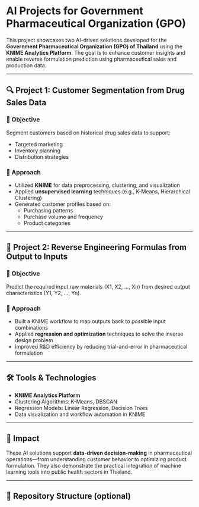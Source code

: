 # AI Projects for Government Pharmaceutical Organization (GPO)

This project showcases two AI-driven solutions developed for the **Government Pharmaceutical Organization (GPO) of Thailand** using the **KNIME Analytics Platform**. The goal is to enhance customer insights and enable reverse formulation prediction using pharmaceutical sales and production data.

---

## 🔍 Project 1: Customer Segmentation from Drug Sales Data

### 🎯 Objective  
Segment customers based on historical drug sales data to support:
- Targeted marketing  
- Inventory planning  
- Distribution strategies

### 🧠 Approach  
- Utilized **KNIME** for data preprocessing, clustering, and visualization  
- Applied **unsupervised learning** techniques (e.g., K-Means, Hierarchical Clustering)  
- Generated customer profiles based on:
  - Purchasing patterns  
  - Purchase volume and frequency  
  - Product categories

---

## 🔁 Project 2: Reverse Engineering Formulas from Output to Inputs

### 🎯 Objective  
Predict the required input raw materials (X1, X2, ..., Xn) from desired output characteristics (Y1, Y2, ..., Yn).

### 🧠 Approach  
- Built a KNIME workflow to map outputs back to possible input combinations  
- Applied **regression and optimization** techniques to solve the inverse design problem  
- Improved R&D efficiency by reducing trial-and-error in pharmaceutical formulation

---

## 🛠️ Tools & Technologies  
- **KNIME Analytics Platform**  
- Clustering Algorithms: K-Means, DBSCAN  
- Regression Models: Linear Regression, Decision Trees  
- Data visualization and workflow automation in KNIME

---

## 📌 Impact  
These AI solutions support **data-driven decision-making** in pharmaceutical operations—from understanding customer behavior to optimizing product formulation. They also demonstrate the practical integration of machine learning tools into public health sectors in Thailand.

---

## 📁 Repository Structure (optional)
